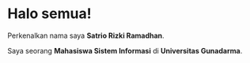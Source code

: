 # Halo semua! 

Perkenalkan nama saya **Satrio Rizki Ramadhan**.<br>

Saya seorang **Mahasiswa Sistem Informasi** di **Universitas Gunadarma**.
